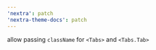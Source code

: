 ```yaml
---
'nextra': patch
'nextra-theme-docs': patch
---
```


allow passing `className` for `<Tabs>` and `<Tabs.Tab>`
